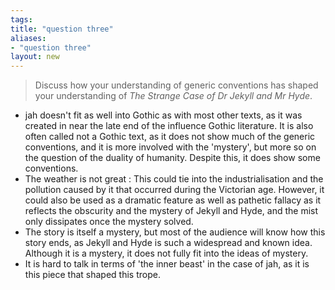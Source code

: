 ```yaml
---
tags: 
title: "question three"
aliases:
- "question three"
layout: new
---
```


> Discuss how your understanding of generic conventions has shaped your understanding of *The Strange Case of Dr Jekyll and Mr Hyde*.

- jah doesn't fit as well into Gothic as with most other texts, as it was created in near the late end of the influence Gothic literature. It is also often called not a Gothic text, as it does not show much of the generic conventions, and it is more involved with the 'mystery', but more so on the question of the duality of humanity. Despite this, it does show some conventions.
- The weather is not great : This could tie into the industrialisation and the pollution caused by it that occurred during the Victorian age. However, it could also be used as a dramatic feature as well as pathetic fallacy as it reflects the obscurity and the mystery of Jekyll and Hyde, and the mist only dissipates once the mystery solved. 
- The story is itself a mystery, but most of the audience will know how this story ends, as Jekyll and Hyde is such a widespread and known idea. Although it is a mystery, it does not fully fit into the ideas of mystery.
- It is hard to talk in terms of 'the inner beast' in the case of jah, as it is this piece that shaped this trope.